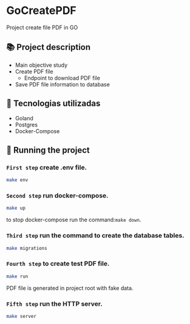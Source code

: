 # GoCreatePDF
Project create file PDF in GO
## :books: Project description
<!--ts-->
* Main objective study
* Create PDF file
  * Endpoint to download PDF file
* Save PDF file information to database
<!--te-->

## :wrench: Tecnologias utilizadas
* Goland
* Postgres
* Docker-Compose

## :rocket: Running the project
### `First step` create .env file.
```sh
make env
```

### `Second step` run docker-compose.
```sh
make up
```
to stop docker-compose run the command:`make down`.

### `Third step` run the command to create the database tables.
```sh
make migrations
```

### `Fourth step` to create test PDF file.
```sh
make run
```
PDF file is generated in project root with fake data.

### `Fifth step` run the HTTP server.
```sh
make server
```